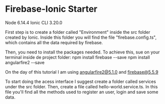 # Firebase-Ionic Starter

Node 6.14.4
Ionic CLI 3.20.0


First step is to create a folder called "Environment" inside the src folder created by Ionic. Inside this folder you will find the file "firebase.config.ts", which contains all the data required by firebase.

Then, you need to install the packages needed. To achieve this, sue on your terminal inside de project folder:
npm install firebase --save
npm install angularfire2 --save

On the day of this tutorial I am using angularfire2@5.1.0 and firebase@5.5.9

To start doing the acess interface I suggest create a folder called services under the src folder. Then, create a file called hello-world.service.ts. In this file you'll find all the methods used to register an user, login and save some data.
